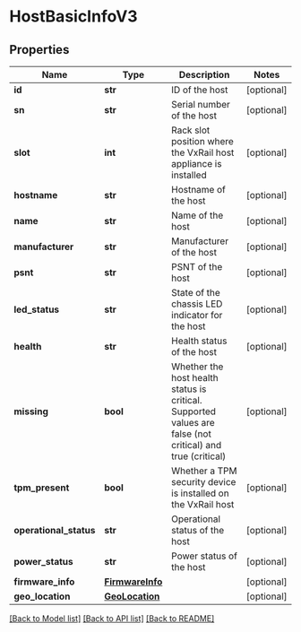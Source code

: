 # HostBasicInfoV3

## Properties
Name | Type | Description | Notes
------------ | ------------- | ------------- | -------------
**id** | **str** | ID of the host | [optional] 
**sn** | **str** | Serial number of the host | [optional] 
**slot** | **int** | Rack slot position where the VxRail host appliance is installed | [optional] 
**hostname** | **str** | Hostname of the host | [optional] 
**name** | **str** | Name of the host | [optional] 
**manufacturer** | **str** | Manufacturer of the host | [optional] 
**psnt** | **str** | PSNT of the host | [optional] 
**led_status** | **str** | State of the chassis LED indicator for the host | [optional] 
**health** | **str** | Health status of the host | [optional] 
**missing** | **bool** | Whether the host health status is critical. Supported values are false (not critical) and true (critical) | [optional] 
**tpm_present** | **bool** | Whether a TPM security device is installed on the VxRail host | [optional] 
**operational_status** | **str** | Operational status of the host | [optional] 
**power_status** | **str** | Power status of the host | [optional] 
**firmware_info** | [**FirmwareInfo**](FirmwareInfo.md) |  | [optional] 
**geo_location** | [**GeoLocation**](GeoLocation.md) |  | [optional] 

[[Back to Model list]](../README.md#documentation-for-models) [[Back to API list]](../README.md#documentation-for-api-endpoints) [[Back to README]](../README.md)

